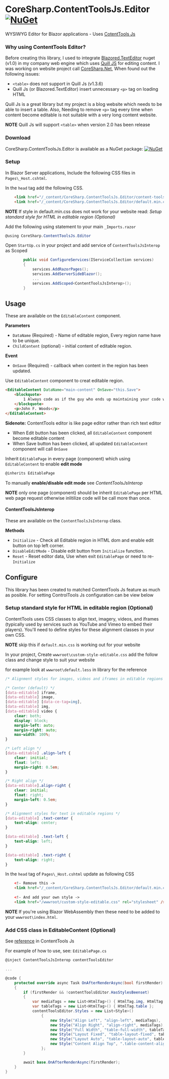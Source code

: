 ﻿# CoreSharp.ContentToolsJs.Editor [![NuGet](https://img.shields.io/badge/nuget-v1.0.0-blue)](https://www.nuget.org/packages/CoreSharp.ContentToolsJs.Editor/)
WYSIWYG Editor for Blazor applications - Uses [CotentTools Js](https://getcontenttools.com/ "CotentTools Js.com")

### Why using ContentTools Editor?

Before creating this library, I used to integrate [Blazored.TextEditor](https://github.com/Blazored/TextEditor "Blazored.TextEditor on Github")
nuget (v1.0) in my company web engine which uses [Quill JS](https://quilljs.com/ "Quill JS.com") for editing content. 
I was working on website project call [CoreSharp.Net](https://www.coresharp.net/), 
When found out the following issues:

- `<table>` does not support in Quill Js (v1.3.6)
- Quill Js (or Blazored.TextEditor) insert unnecessary `<p>` tag on loading HTML

Quill Js is a great library but my project is a blog website which needs to be able to insert a table. 
Also, Needing to remove `<p>` tag every time when content become editable is not suitable with a very long content website.


**NOTE** Quill Js will support `<table>` when version 2.0 has been release

### Download

CoreSharp.ContentToolsJs.Editor is available as a NuGet package: [![NuGet](https://img.shields.io/badge/nuget-v1.0.0-blue)](https://www.nuget.org/packages/CoreSharp.ContentToolsJs.Editor/)

### Setup
In Blazor Server applications, Include the following CSS files in `Pages\_Host.cshtml`.

In the `head` tag add the following CSS.

```html
    <link href="/_content/CoreSharp.ContentToolsJs.Editor/content-tools.min.css" rel="stylesheet" />
    <link href="/_content/CoreSharp.ContentToolsJs.Editor/default.min.css" rel="stylesheet" />
```

**NOTE** If style in default.min.css does not work for your website read: 
*Setup standard style for HTML in editable region (Optional)*

Add the following using statement to your main `_Imports.razor`

```cs
@using CoreSharp.ContentToolsJs.Editor
```

Open `StartUp.cs` in your project and add service of `ContentToolsJsInterop` as Scoped
```csharp
        public void ConfigureServices(IServiceCollection services)
        {
            services.AddRazorPages();
            services.AddServerSideBlazor();
            ...
            services.AddScoped<ContentToolsJsInterop>();
        }
```



## Usage

These are available on the `EditableContent` component.

**Parameters**
- `DataName` (Required) - Name of editable region, Every region name have to be unique.
- `ChildContent` (optional) - initial content of editable region.

**Event**
- `OnSave` (Required) - callback when content in the region has been updated.

Use `EditableContent` component to creat editable region.
```html
<EditableContent DataName="main-content" OnSave="this.Save">
    <blockquote>
        1 Always code as if the guy who ends up maintaining your code will be a violent psychopath who knows where you live.
    </blockquote>
    <p>John F. Woods</p>
</EditableContent>
```

**Sidenote:** ContentTools editor is like page editor rather than rich text editor
- When Edit button has been clicked, all `EditableContent` component become editable content
- When Save button has been clicked, all updated `EditableContent` component will call `OnSave`

Inherit `EditablePage` in every page (component) which using `EditableContent` to enable **edit mode**
```html
@inherits EditablePage
```

To manually **enable/disable edit mode** see *ContentToolsJsInterop*

**NOTE** only one page (component) should be inherit `EditablePage` per HTML web page request otherwise 
inlitilize code will be call more than once.

#### ContentToolsJsInterop

These are available on the `ContentToolsJsInterop` class.

**Methods**
- `Initialize` - Check all Editable region in HTML dom and enable edit button on top left corner.
- `DisableEditMode` - Disable edit button from `Initialize` function.
- `Reset` - Reset editor data, Use when exit `EditablePage` or need to re-`Initialize`



## Configure
This library has been created to matched ContentTools Js feature as much as posible. For setting ControlTools Js configuration can be view below  

### Setup standard style for HTML in editable region (Optional)

ContentTools uses CSS classes to align text, imagery, videos, and iframes (typically used by services
such as YouTube and Vimeo to embed their players). You'll need to define styles for these alignment 
classes in your own CSS.

**NOTE** skip this if `default.min.css` is working out for your website 

In your project, Create `wwwroot\custom-style-editable.css` add the follow class and change style to suit your website

for example look at `wwwroot\default.less` in library for the reference

```css
/* Alignment styles for images, videos and iframes in editable regions */

/* Center (default) */
[data-editable] iframe,
[data-editable] image,
[data-editable] [data-ce-tag=img],
[data-editable] img,
[data-editable] video {
    clear: both;
    display: block;
    margin-left: auto;
    margin-right: auto;
    max-width: 100%;
}

/* Left align */
[data-editable] .align-left {
    clear: initial;
    float: left;
    margin-right: 0.5em;
}

/* Right align */
[data-editable].align-right {
    clear: initial;
    float: right;
    margin-left: 0.5em;
}

/* Alignment styles for text in editable regions */
[data-editable] .text-center {
    text-align: center;
}

[data-editable] .text-left {
    text-align: left;
}

[data-editable] .text-right {
    text-align: right;
}
```

In the `head` tag of `Pages\_Host.cshtml` update as following CSS

```html
    <!- Remove this ->
    <link href="/_content/CoreSharp.ContentToolsJs.Editor/default.min.css" rel="stylesheet" />
    
    <!- And add your own style ->
    <link href="/wwwroot/custom-style-editable.css" rel="stylesheet" />
```

**NOTE** If you're using Blazor WebAssembly then these need to be added to your `wwwroot\index.html`.

### Add CSS class in EditableContent (Optional)

See [reference](https://getcontenttools.com/getting-started#configure-styles)
in ContentTools Js

For example of how to use, see: `EditablePage.cs`

```csharp
@inject ContentToolsJsInterop contentToolsEditor

...

@code {
    protected override async Task OnAfterRenderAsync(bool firstRender)
    {
        if (firstRender && !contentToolsEditor.HasStylesBeenset)
        {
            var mediaTags = new List<HtmlTag>() { HtmlTag.img, HtmlTag.iframe, HtmlTag.video };
            var tableTags = new List<HtmlTag>() { HtmlTag.table };
            contentToolsEditor.Styles = new List<Style>()
                {
                    new Style("Align Left", "align-left", mediaTags),
                    new Style("Align Right", "align-right", mediaTags),
                    new Style("Full Width", "table-full-width", tableTags),
                    new Style("Layout Fixed", "table-layout-fixed", tableTags),
                    new Style("Layout Auto", "table-layout-auto", tableTags),
                    new Style("Content Align Top", ".table-content-alight-top", tableTags),
                };
        }

        await base.OnAfterRenderAsync(firstRender);
    }
}
```